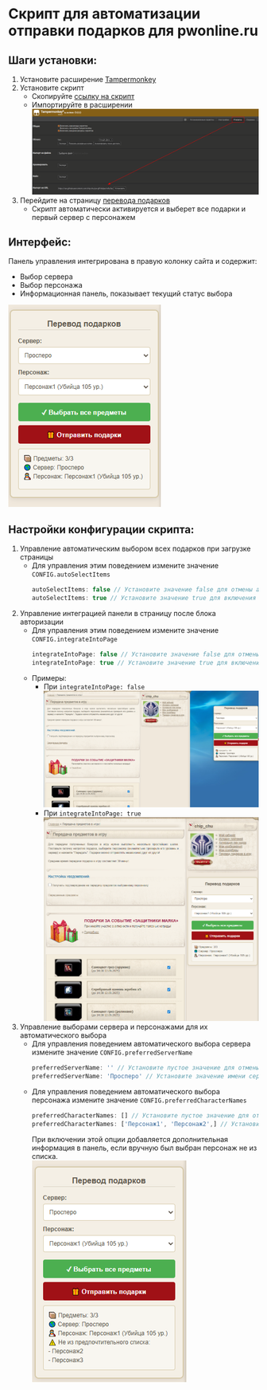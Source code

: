 # Скрипт для автоматизации отправки подарков для pwonline.ru


## Шаги установки:
1. Установите расширение [Tampermonkey](https://www.tampermonkey.net/)
2. Установите скрипт
   - Скопируйте [ссылку на скрипт](https://raw.githubusercontent.com/chip-chu/pw-gift-helper/refs/heads/main/send_gifts.js)
   - Импортируйте в расширении  
     ![import_script](img/import_script.png)
3. Перейдите на страницу [перевода подарков](https://pwonline.ru/promo_items.php)
   - Скрипт автоматически активируется и выберет все подарки и первый сервер с персонажем


## Интерфейс:
Панель управления интегрирована в правую колонку сайта и содержит:
 - Выбор сервера
 - Выбор персонажа
 - Информационная панель, показывает текущий статус выбора

![script_preview](img/script_preview.png)

## Настройки конфигурации скрипта:
1. Управление автоматическим выбором всех подарков при загрузке страницы
   - Для управления этим поведением измените значение `CONFIG.autoSelectItems`
     ```js
     autoSelectItems: false // Установите значение false для отмены автоматического выбора
     autoSelectItems: true // Установите значение true для включения автоматического выбора
     ```
2. Управление интеграцией панели в страницу после блока авторизации
   - Для управления этим поведением измените значение `CONFIG.integrateIntoPage`
     ```js
     integrateIntoPage: false // Установите значение false для отмены интеграции
     integrateIntoPage: true // Установите значение true для включения интеграции
     ```
   - Примеры:
      - При `integrateIntoPage: false`  
        ![script_not_integrated_into_page](img/script_not_integrated_into_page.png)
      - При `integrateIntoPage: true`  
        ![script_integrated_into_page](img/script_integrated_into_page.png)
3. Управление выборами сервера и персонажами для их автоматического выбора
   - Для управления поведением автоматического выбора сервера измените значение `CONFIG.preferredServerName`
      ```js
     preferredServerName: '' // Установите пустое значение для отмены выбора сервера
     preferredServerName: 'Просперо' // Установите значение имени сервера для его автоматического выбора
     ```
   - Для управления поведением автоматического выбора персонажа измените значение `CONFIG.preferredCharacterNames`
      ```js
     preferredCharacterNames: [] // Установите пустое значение для отмены выбора персонажа
     preferredCharacterNames: ['Персонаж1', 'Персонаж2',] // Установите значение имен ваших персонажей для их автоматического выбора
     ```
     При включении этой опции добавляется дополнительная информация в панель, если вручную был выбран персонаж не из списка.  
     ![preview_preferred_chars](img/preview_preferred_chars.png)
